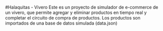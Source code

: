 #Halaquitas - Vivero
Este es un proyecto de simulador de e-commerce de un vivero, que permite agregar y eliminar productos en tiempo real y completar el circuito de compra de productos.
Los productos son importados de una base de datos simulada (data.json)
